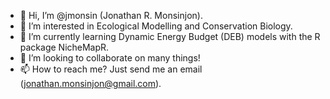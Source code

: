 - 👋 Hi, I’m @jmonsin (Jonathan R. Monsinjon).
- 👀 I’m interested in Ecological Modelling and Conservation Biology.
- 🌱 I’m currently learning Dynamic Energy Budget (DEB) models with the R package NicheMapR.
- 💞️ I’m looking to collaborate on many things!
- 📫 How to reach me? Just send me an email (jonathan.monsinjon@gmail.com).

<!---
jmonsin/jmonsin is a ✨ special ✨ repository because its `README.md` (this file) appears on your GitHub profile.
You can click the Preview link to take a look at your changes.
--->
